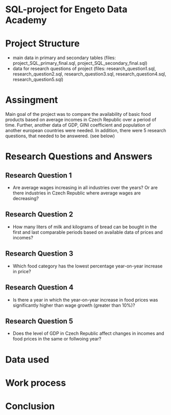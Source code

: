 # SQL-project for Engeto Data Academy

# Project Structure
 - main data in primary and secondary tables (files: project_SQL_primary_final.sql, project_SQL_secondary_final.sql)
 - data for research questions of project (files: research_question1.sql, research_question2.sql, research_question3.sql, research_question4.sql, research_question5.sql)

# Assingment
 Main goal of the project was to compare the availability of basic food products based on average incomes in Czech Republic over a period of time. Further, another data of GDP, GINI coefficient and population of another european countries were needed. In addition, there were 5 research questions, that needed to be answered. (see below)

# Research Questions and Answers
## Research Question 1
 - Are average wages increasing in all industries over the years? Or are there industries in Czech Republic where average wages are decreasing? 
## Research Question 2
 - How many liters of milk and kilograms of bread can be bought in the first and last comparable periods based on available data of prices and incomes? 
## Research Question 3
 - Which food category has the lowest percentage year-on-year increase in price? 
## Research Question 4
 - Is there a year in which the year-on-year increase in food prices was significantly higher than wage growth (greater than 10%)? 
## Research Question 5
 - Does the level of GDP in Czech Republic affect changes in incomes and food prices in the same or follwoing year?

# Data used

# Work process 

# Conclusion 
 

